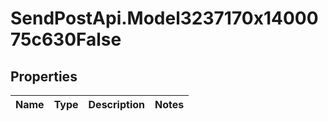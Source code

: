 # SendPostApi.Model3237170x1400075c630False

## Properties
Name | Type | Description | Notes
------------ | ------------- | ------------- | -------------


